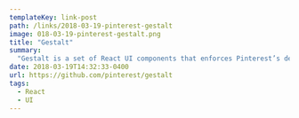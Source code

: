 ```yaml
---
templateKey: link-post
path: /links/2018-03-19-pinterest-gestalt
image: 018-03-19-pinterest-gestalt.png
title: "Gestalt"
summary:
  "Gestalt is a set of React UI components that enforces Pinterest’s design language. We use it to streamline communication between designers and developers by enforcing a bunch of fundamental UI components. This common set of components helps raise the bar for UX & accessibility across Pinterest."
date: 2018-03-19T14:32:33-0400
url: https://github.com/pinterest/gestalt
tags:
  - React
  - UI
---
```

